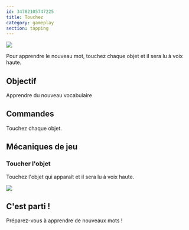 ```yaml
---
id: 34782105747225
title: Touchez
category: gameplay
section: tapping
---
```

![](https://help.studycat.com/hc/article_attachments/34782105723161)

Pour apprendre le nouveau mot, touchez chaque objet et il sera lu à voix haute.

## Objectif 

Apprendre du nouveau vocabulaire

## Commandes

Touchez chaque objet.

## Mécaniques de jeu

### Toucher l'objet

Touchez l'objet qui apparaît et il sera lu à voix haute.

![](https://help.studycat.com/hc/article_attachments/34967116977049)

## C'est parti !

Préparez-vous à apprendre de nouveaux mots !

